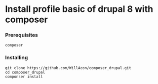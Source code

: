 # Install profile basic of drupal 8 with composer


### Prerequisites



```
composer
```

### Installing


```
git clone https://github.com/WillAcon/composer_drupal.git
cd composer_drupal
componser install
```
